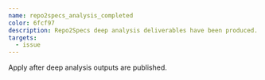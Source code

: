 ```yaml
---
name: repo2specs_analysis_completed
color: 6fcf97
description: Repo2Specs deep analysis deliverables have been produced.
targets:
  - issue
---
```


Apply after deep analysis outputs are published.

